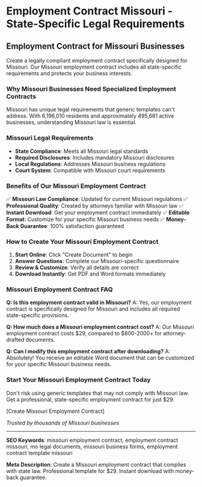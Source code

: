 # Employment Contract Missouri - State-Specific Legal Requirements

## Employment Contract for Missouri Businesses

Create a legally compliant employment contract specifically designed for Missouri. Our Missouri employment contract includes all state-specific requirements and protects your business interests.

### Why Missouri Businesses Need Specialized Employment Contracts

Missouri has unique legal requirements that generic templates can't address. With 6,196,010 residents and approximately 495,681 active businesses, understanding Missouri law is essential.

### Missouri Legal Requirements

- **State Compliance**: Meets all Missouri legal standards
- **Required Disclosures**: Includes mandatory Missouri disclosures
- **Local Regulations**: Addresses Missouri business regulations
- **Court System**: Compatible with Missouri court requirements

### Benefits of Our Missouri Employment Contract

✅ **Missouri Law Compliance**: Updated for current Missouri regulations
✅ **Professional Quality**: Created by attorneys familiar with Missouri law
✅ **Instant Download**: Get your employment contract immediately
✅ **Editable Format**: Customize for your specific Missouri business needs
✅ **Money-Back Guarantee**: 100% satisfaction guaranteed

### How to Create Your Missouri Employment Contract

1. **Start Online**: Click "Create Document" to begin
2. **Answer Questions**: Complete our Missouri-specific questionnaire
3. **Review & Customize**: Verify all details are correct
4. **Download Instantly**: Get PDF and Word formats immediately

### Missouri Employment Contract FAQ

**Q: Is this employment contract valid in Missouri?**
A: Yes, our employment contract is specifically designed for Missouri and includes all required state-specific provisions.

**Q: How much does a Missouri employment contract cost?**
A: Our Missouri employment contract costs $29, compared to $800-2000+ for attorney-drafted documents.

**Q: Can I modify this employment contract after downloading?**
A: Absolutely! You receive an editable Word document that can be customized for your specific Missouri business needs.

### Start Your Missouri Employment Contract Today

Don't risk using generic templates that may not comply with Missouri law. Get a professional, state-specific employment contract for just $29.

[Create Missouri Employment Contract]

_Trusted by thousands of Missouri businesses_

---

**SEO Keywords**: missouri employment contract, employment contract missouri, mo legal documents, missouri business forms, employment contract template missouri

**Meta Description**: Create a Missouri employment contract that complies with state law. Professional template for $29. Instant download with money-back guarantee.
